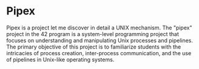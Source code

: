 # Pipex

Pipex is a project let me discover in detail a UNIX mechanism.
The "pipex" project in the 42 program is a system-level programming project that focuses on understanding and manipulating Unix processes and pipelines. The primary objective of this project is to familiarize students with the intricacies of process creation, inter-process communication, and the use of pipelines in Unix-like operating systems.
